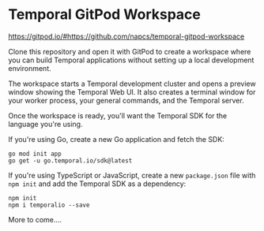 # Temporal GitPod Workspace

https://gitpod.io/#https://github.com/napcs/temporal-gitpod-workspace

Clone this repository and open it with GitPod to create a workspace where you can build Temporal applications
without setting up a local development environment.

The workspace starts a Temporal development cluster and opens a preview window showing the Temporal Web UI. It also creates a terminal window for your worker process, your general commands, and the Temporal server.


Once the workspace is ready, you'll want the Temporal SDK for the language you're using.

If you're using Go, create a new Go application and fetch the SDK:

```
go mod init app
go get -u go.temporal.io/sdk@latest
```

If you're using TypeScript or JavaScript, create a new `package.json` file with `npm init` and add the Temporal SDK as a dependency:

```
npm init
npm i temporalio --save
```


More to come....


